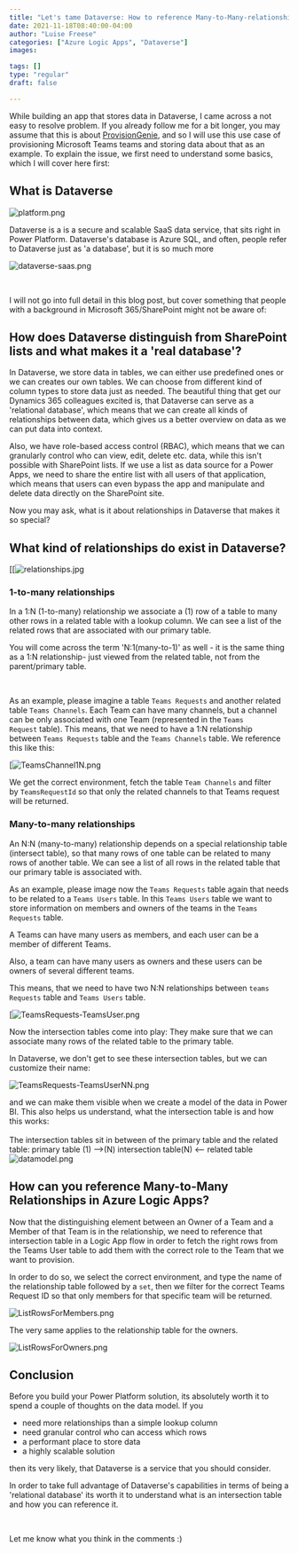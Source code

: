 ```yaml
---
title: "Let's tame Dataverse: How to reference Many-to-Many-relationships in Azure Logic Apps"
date: 2021-11-18T08:40:00-04:00
author: "Luise Freese"
categories: ["Azure Logic Apps", "Dataverse"]
images:

tags: []
type: "regular"
draft: false

---
```


While building an app that stores data in Dataverse, I came across a
not easy to resolve problem. If you already follow me for a bit longer,
you may assume that this is
about [ProvisionGenie](https://provisiongenie.com/ "https://provisionGenie.com"), 
and so I will use this use case of provisioning Microsoft Teams teams
and storing data about that as an example. To explain the issue, we
first need to understand some basics, which I will cover here
first:

## What is Dataverse 

![platform.png](https://techcommunity.microsoft.com/t5/image/serverpage/image-id/327931iE49898FC399249A2/image-size/large?v=v2&px=999 "platform.png")

Dataverse is a is a secure and scalable SaaS data service, that sits
right in Power Platform. Dataverse\'s database is Azure SQL, and often,
people refer to Dataverse just as \'a database\', but it is so much
more

![dataverse-saas.png](https://techcommunity.microsoft.com/t5/image/serverpage/image-id/327925i8AC580368E14F817/image-size/large?v=v2&px=999 "dataverse-saas.png")

 

I will not go into full detail in this blog post, but cover something
that people with a background in Microsoft 365/SharePoint might not be
aware of:

## How does Dataverse distinguish from SharePoint lists and what makes it a \'real database\'?

In Dataverse, we store data in tables, we can either use predefined ones
or we can creates our own tables. We can choose from different kind of
column types to store data just as needed. The beautiful thing that get
our Dynamics 365 colleagues excited is, that Dataverse can serve as a
\'relational database\', which means that we can create all kinds of
relationships between data, which gives us a better overview on data as
we can put data into context.

Also, we have role-based access control (RBAC), which means that we can
granularly control who can view, edit, delete etc. data, while this
isn\'t possible with SharePoint lists. If we use a list as data source
for a Power Apps, we need to share the entire list with all users of
that application, which means that users can even bypass the app and
manipulate and delete data directly on the SharePoint site.

Now you may ask, what is it about relationships in Dataverse that makes
it so special?

## What kind of relationships do exist in Dataverse? 

[[![relationships.jpg](https://techcommunity.microsoft.com/t5/image/serverpage/image-id/327932iE8F8F587883108CE/image-size/medium?v=v2&px=400 "relationships.jpg")

### 1-to-many relationships

In a 1:N (1-to-many) relationship we associate a (1) row of a table to
many other rows in a related table with a lookup column. We can see a
list of the related rows that are associated with our primary table.

You will come across the term \'N:1(many-to-1)\' as well - it is the
same thing as a 1:N relationship- just viewed from the related table,
not from the parent/primary table.

 

As an example, please imagine a table `Teams Requests` and another
related table `Teams Channels`. Each Team can have many channels, but a
channel can be only associated with one Team (represented in
the `Teams Request` table). This means, that we need to have a 1:N
relationship between `Teams Requests` table and
the `Teams Channels` table. We reference this like this:
 

[![TeamsChannel1N.png](https://techcommunity.microsoft.com/t5/image/serverpage/image-id/327926i88DD033B3F8A3335/image-size/medium?v=v2&px=400 "TeamsChannel1N.png")

We get the correct environment, fetch the table `Team Channels` and
filter by `TeamsRequestId` so that only the related channels to that
Teams request will be returned.

### Many-to-many relationships

An N:N (many-to-many) relationship depends on a special relationship
table (intersect table), so that many rows of one table can be related
to many rows of another table. We can see a list of all rows in the
related table that our primary table is associated with.


As an example, please image now the `Teams Requests` table again that
needs to be related to a `Teams Users` table. In
this `Teams Users` table we want to store information on members and
owners of the teams in the `Teams Requests` table.

A Teams can have many users as members, and each user can be a member of
different Teams.

Also, a team can have many users as owners and these users can be owners
of several different teams.

This means, that we need to have two N:N relationships
between `teams Requests` table and `Teams Users` table.

[![TeamsRequests-TeamsUser.png](https://techcommunity.microsoft.com/t5/image/serverpage/image-id/327930i4B478133F02263FF/image-size/large?v=v2&px=999 "TeamsRequests-TeamsUser.png")

Now the intersection tables come into play: They make sure that we can
associate many rows of the related table to the primary table.

In Dataverse, we don\'t get to see these intersection tables, but we can
customize their name:

![TeamsRequests-TeamsUserNN.png](https://techcommunity.microsoft.com/t5/image/serverpage/image-id/327928iF72CD1FC43ED4A7E/image-size/medium?v=v2&px=400 "TeamsRequests-TeamsUserNN.png")

and we can make them visible when we create a model of the data in Power
BI. This also helps us understand, what the intersection table is and
how this works: \
\
The intersection tables sit in between of the primary table and the
related table: primary table (1) \--\>(N) intersection table(N) \<\--
related table\
![datamodel.png](https://techcommunity.microsoft.com/t5/image/serverpage/image-id/327939iAEADCD23737B17DB/image-size/large?v=v2&px=999 "datamodel.png")


## How can you reference Many-to-Many Relationships in Azure Logic Apps?

Now that the distinguishing element between an Owner of a Team and a
Member of that Team is in the relationship, we need to reference that
intersection table in a Logic App flow in order to fetch the right rows
from the Teams User table to add them with the correct role to the Team
that we want to provision.

In order to do so, we select the correct environment, and type the name
of the relationship table followed by a `set`, then we filter for the
correct Teams Request ID so that only members for that specific team
will be returned.

![ListRowsForMembers.png](https://techcommunity.microsoft.com/t5/image/serverpage/image-id/327929i87A0DD8660CB5591/image-size/medium?v=v2&px=400 "ListRowsForMembers.png")

The very same applies to the relationship table for the owners.

![ListRowsForOwners.png](https://techcommunity.microsoft.com/t5/image/serverpage/image-id/327927i04D902726DED2F60/image-size/medium?v=v2&px=400 "ListRowsForOwners.png")

## Conclusion

Before you build your Power Platform solution, its absolutely worth it
to spend a couple of thoughts on the data model. If you

-   need more relationships than a simple lookup column
-   need granular control who can access which rows
-   a performant place to store data
-   a highly scalable solution

then its very likely, that Dataverse is a service that you should
consider.

In order to take full advantage of Dataverse\'s capabilities in terms of
being a \'relational database\' its worth it to understand what is an
intersection table and how you can reference it.

 

Let me know what you think in the comments :)
